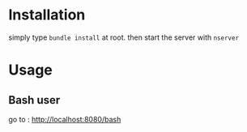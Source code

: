 # Installation

simply type ``bundle install`` at root.
then start the server with ``nserver``

# Usage

## Bash user

go to : [http://localhost:8080/bash](http://localhost:8080/bash)
